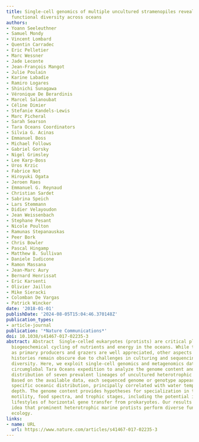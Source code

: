 ```yaml
---
title: Single-cell genomics of multiple uncultured stramenopiles reveals underestimated
  functional diversity across oceans
authors:
- Yoann Seeleuthner
- Samuel Mondy
- Vincent Lombard
- Quentin Carradec
- Eric Pelletier
- Marc Wessner
- Jade Leconte
- Jean-François Mangot
- Julie Poulain
- Karine Labadie
- Ramiro Logares
- Shinichi Sunagawa
- Véronique De Berardinis
- Marcel Salanoubat
- Céline Dimier
- Stefanie Kandels-Lewis
- Marc Picheral
- Sarah Searson
- Tara Oceans Coordinators
- Silvia G. Acinas
- Emmanuel Boss
- Michael Follows
- Gabriel Gorsky
- Nigel Grimsley
- Lee Karp-Boss
- Uros Krzic
- Fabrice Not
- Hiroyuki Ogata
- Jeroen Raes
- Emmanuel G. Reynaud
- Christian Sardet
- Sabrina Speich
- Lars Stemmann
- Didier Velayoudon
- Jean Weissenbach
- Stephane Pesant
- Nicole Poulton
- Ramunas Stepanauskas
- Peer Bork
- Chris Bowler
- Pascal Hingamp
- Matthew B. Sullivan
- Daniele Iudicone
- Ramon Massana
- Jean-Marc Aury
- Bernard Henrissat
- Eric Karsenti
- Olivier Jaillon
- Mike Sieracki
- Colomban De Vargas
- Patrick Wincker
date: '2018-01-01'
publishDate: '2024-08-05T15:04:46.370148Z'
publication_types:
- article-journal
publication: '*Nature Communications*'
doi: 10.1038/s41467-017-02235-3
abstract: Abstract  Single-celled eukaryotes (protists) are critical players in global
  biogeochemical cycling of nutrients and energy in the oceans. While their roles
  as primary producers and grazers are well appreciated, other aspects of their life
  histories remain obscure due to challenges in culturing and sequencing their natural
  diversity. Here, we exploit single-cell genomics and metagenomics data from the
  circumglobal Tara Oceans expedition to analyze the genome content and apparent oceanic
  distribution of seven prevalent lineages of uncultured heterotrophic stramenopiles.
  Based on the available data, each sequenced genome or genotype appears to have a
  specific oceanic distribution, principally correlated with water temperature and
  depth. The genome content provides hypotheses for specialization in terms of cell
  motility, food spectra, and trophic stages, including the potential impact on their
  lifestyles of horizontal gene transfer from prokaryotes. Our results support the
  idea that prominent heterotrophic marine protists perform diverse functions in ocean
  ecology.
links:
- name: URL
  url: https://www.nature.com/articles/s41467-017-02235-3
---
```

